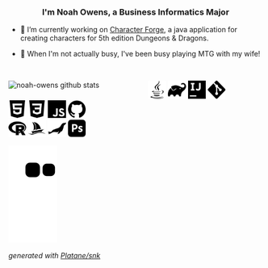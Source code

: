 ### <div align="center">I'm Noah Owens, a Business Informatics Major</div>  

- 🎲 I’m currently working on [Character Forge](https://github.com/noah-owens/Character-Forge), a java application for creating characters for 5th edition Dungeons & Dragons.

- 👾 When I'm not actually busy, I've been busy playing MTG with my wife!

<br />

<p>
<img width="55%" align="left" alt="noah-owens github stats" src="https://github-readme-stats.vercel.app/api?username=noah-owens&show_icons=true&theme=dark" />

<!-- Icons from https://simpleicons.org/ -->

<img width="7%" src="images/java.svg">
<img width="7%" src="images/gradle.svg">
<img width="7%" src="images/intellijidea.svg">
<img width="7%" src="images/git.svg">

<br />
<img width="7%" src="images/html5.svg">
<img width="7%" src="images/css3.svg">
<img width="7%" src="images/javascript.svg">
<img width="7%" src="images/github.svg">
<br />
<img width="7%" src="images/r.svg">
<img width="7%" src="images/phpmyadmin.svg">
<img width="7%" src="images/mariadb.svg">
<img width="7%" src="images/adobephotoshop.svg">
</p>

![github contribution grid snake animation](https://raw.githubusercontent.com/noah-owens/noah-owens/output/github-snake.svg)

_generated with [Platane/snk](https://github.com/Platane/snk)_
